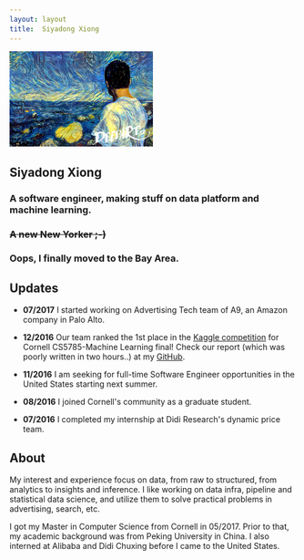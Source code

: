 ```yaml
---
layout: layout
title:  Siyadong Xiong
---
```


<section class="content">

<div style="text-align: left">
<img src='/images/deepio2.png' style='width:50%'/>
</div>

# Siyadong Xiong

### A software engineer, making stuff on data platform and machine learning.   

### ~~A new New Yorker ;-)~~

### Oops, I finally moved to the Bay Area.

## Updates

* **07/2017**
I started working on Advertising Tech team of A9, an Amazon company in Palo Alto.


* **12/2016**
Our team ranked the 1st place in the [Kaggle competition](https://inclass.kaggle.com/c/cornell-cs5785-2016-fall-final/leaderboard) for Cornell CS5785-Machine Learning final!
Check our report (which was poorly written in two hours..) at my [GitHub](https://github.com/sidxiong/CS5785-HW).

* **11/2016**
I am seeking for full-time Software Engineer opportunities in the United States starting next summer.

* **08/2016**
I joined Cornell's community as a graduate student.

* **07/2016**
I completed my internship at Didi Research's dynamic price team.


## About

My interest and experience focus on data, from raw to structured, from analytics to insights and inference. I like working on data infra, pipeline and statistical data science, and utilize them to solve practical problems in advertising, search, etc.

I got my Master in Computer Science from Cornell in 05/2017. Prior to that, my academic background was from Peking University in China. I also interned at Alibaba and Didi Chuxing before I came to the United States.

</section>
